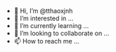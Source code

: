 - 👋 Hi, I’m @tthaoxjnh
- 👀 I’m interested in ...
- 🌱 I’m currently learning ...
- 💞️ I’m looking to collaborate on ...
- 📫 How to reach me ...

<!---
tthaoxjnh/tthaoxjnh is a ✨ special ✨ repository because its `README.md` (this file) appears on your GitHub profile.
You can click the Preview link to take a look at your changes.
--->
